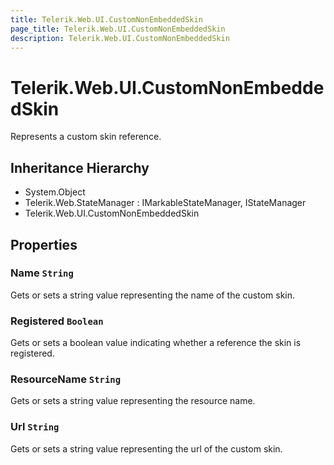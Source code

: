 ```yaml
---
title: Telerik.Web.UI.CustomNonEmbeddedSkin
page_title: Telerik.Web.UI.CustomNonEmbeddedSkin
description: Telerik.Web.UI.CustomNonEmbeddedSkin
---
```


# Telerik.Web.UI.CustomNonEmbeddedSkin

Represents a custom skin reference.

## Inheritance Hierarchy

* System.Object
* Telerik.Web.StateManager : IMarkableStateManager, IStateManager
* Telerik.Web.UI.CustomNonEmbeddedSkin

## Properties

###  Name `String`

Gets or sets a string value representing the name of the custom skin.

###  Registered `Boolean`

Gets or sets a boolean value indicating whether a reference the skin is registered.

###  ResourceName `String`

Gets or sets a string value representing the resource name.

###  Url `String`

Gets or sets a string value representing the url of the custom skin.

